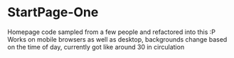 StartPage-One
=================

Homepage code sampled from a few people and refactored into this  :P
Works on mobile browsers as well as desktop, backgrounds change based on the time of day, currently got like around 30 in circulation
